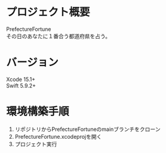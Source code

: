 # プロジェクト概要
PrefectureFortune  
その日のあなたに１番合う都道府県を占う。
# バージョン
Xcode 15.1+  
Swift 5.9.2+
# 環境構築手順
1. リポジトリからPrefectureFortuneのmainブランチをクローン
2. PrefectureFortune.xcodeprojを開く
3. プロジェクト実行
